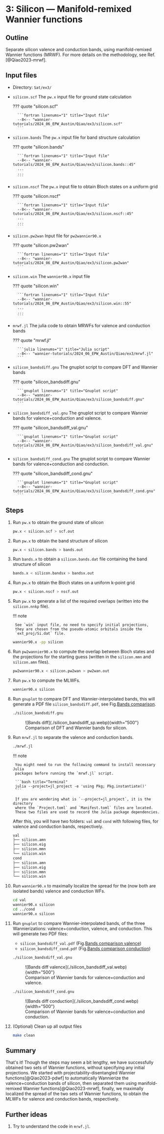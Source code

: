# 3: Silicon — Manifold-remixed Wannier functions

## Outline

Separate silicon valence and conduction bands, using manifold-remixed Wannier
functions (MRWF). For more details on the methodology, see Ref.[@Qiao2023-mrwf].

## Input files

- Directory: `Sat/ex3/`

- `silicon.scf` The `pw.x` input file for ground state calculation

    ??? quote "silicon.scf"

        ```fortran linenums="1" title="Input file"
        --8<-- "wannier-tutorials/2024_06_EPW_Austin/Qiao/ex3/silicon.scf"
        ```

- `silicon.bands` The `pw.x` input file for band structure calculation

    ??? quote "silicon.bands"

        ```fortran linenums="1" title="Input file"
        --8<-- "wannier-tutorials/2024_06_EPW_Austin/Qiao/ex3/silicon.bands::45"
        ...
        ...
        ```

- `silicon.nscf` The `pw.x` input file to obtain Bloch states on a uniform grid

    ??? quote "silicon.nscf"

        ```fortran linenums="1" title="Input file"
        --8<-- "wannier-tutorials/2024_06_EPW_Austin/Qiao/ex3/silicon.nscf::45"
        ...
        ...
        ```

- `silicon.pw2wan` Input file for `pw2wannier90.x`

    ??? quote "silicon.pw2wan"

        ```fortran linenums="1" title="Input file"
        --8<-- "wannier-tutorials/2024_06_EPW_Austin/Qiao/ex3/silicon.pw2wan"
        ```

- `silicon.win` The `wannier90.x` input file

    ??? quote "silicon.win"

        ```fortran linenums="1" title="Input file"
        --8<-- "wannier-tutorials/2024_06_EPW_Austin/Qiao/ex3/silicon.win::55"
        ...
        ...
        ```

- `mrwf.jl` The julia code to obtain MRWFs for valence and conduction bands

    ??? quote "mrwf.jl"

        ```julia linenums="1" title="Julia script"
        --8<-- "wannier-tutorials/2024_06_EPW_Austin/Qiao/ex3/mrwf.jl"
        ```

- `silicon_bandsdiff.gnu` The gnuplot script to compare DFT and Wannier bands

    ??? quote "silicon_bandsdiff.gnu"

        ```gnuplot linenums="1" title="Gnuplot script"
        --8<-- "wannier-tutorials/2024_06_EPW_Austin/Qiao/ex3/silicon_bandsdiff.gnu"
        ```

- `silicon_bandsdiff_val.gnu` The gnuplot script to compare Wannier bands for
    valence+conduction and valence.

    ??? quote "silicon_bandsdiff_val.gnu"

        ```gnuplot linenums="1" title="Gnuplot script"
        --8<-- "wannier-tutorials/2024_06_EPW_Austin/Qiao/ex3/silicon_bandsdiff_val.gnu"
        ```

- `silicon_bandsdiff_cond.gnu` The gnuplot script to compare Wannier bands for
    valence+conduction and conduction.

    ??? quote "silicon_bandsdiff_cond.gnu"

        ```gnuplot linenums="1" title="Gnuplot script"
        --8<-- "wannier-tutorials/2024_06_EPW_Austin/Qiao/ex3/silicon_bandsdiff_cond.gnu"
        ```

## Steps

1. Run `pw.x` to obtain the ground state of silicon

    ```bash title="Terminal"
    pw.x < silicon.scf > scf.out
    ```

2. Run `pw.x` to obtain the band structure of silicon

    ```bash title="Terminal"
    pw.x < silicon.bands > bands.out
    ```

3. Run `bands.x` to obtain a `silicon.bands.dat` file containing the band
    structure of silicon

    ```bash title="Terminal"
    bands.x < silicon.bandsx > bandsx.out
    ```

4. Run `pw.x` to obtain the Bloch states on a uniform k-point grid

    ```bash title="Terminal"
    pw.x < silicon.nscf > nscf.out
    ```

5. Run `pw.x` to generate a list of the required overlaps (written into the
    `silicon.nnkp` file).

    !!! note

        See `win` input file, no need to specify initial projections,
        they are chosen from the pseudo-atomic orbitals inside the
        `ext_proj/Si.dat` file.

    ```bash title="Terminal"
    wannier90.x -pp silicon
    ```

6. Run `pw2wannier90.x` to compute the overlap between Bloch states and
    the projections for the starting guess (written in the `silicon.mmn`
    and `silicon.amn` files).

    ```bash title="Terminal"
    pw2wannier90.x < silicon.pw2wan > pw2wan.out
    ```

7. Run `pw.x` to compute the MLWFs.

    ```bash title="Terminal"
    wannier90.x silicon
    ```

8. Run `gnuplot` to compare DFT and Wannier-interpolated bands, this
    will generate a PDF file `silicon_bandsdiff.pdf`, see
    Fig.[Bands comparison](#fig:silicon_bandsdiff).

    ```bash title="Terminal"
    ./silicon_bandsdiff.gnu
    ```

    <figure markdown="span" id="fig:silicon_bandsdiff">
    ![Bands diff](./silicon_bandsdiff_sp.webp){width="500"}
    <figcaption markdown="span">Comparison of DFT and Wannier bands for silicon.
    </figcaption>
    </figure>

9. Run `mrwf.jl` to separate the valence and conduction bands.

    ```bash title="Terminal"
    ./mrwf.jl
    ```

    !!! note

        You might need to run the following command to install necessary Julia
        packages before running the `mrwf.jl` script.

        ```bash title="Terminal"
        julia --project=jl_project -e 'using Pkg; Pkg.instantiate()'
        ```

        If you are wondering what is `--project=jl_project`, it is the directory
        where the `Project.toml` and `Manifest.toml` files are located.
        These two files are used to record the Julia package dependencies.

    After this, you will have two folders: `val` and `cond` with following
    files, for valence and conduction bands, respectively.

    ```bash title="Terminal Output"
    val
    ├── silicon.amn
    ├── silicon.eig
    ├── silicon.mmn
    └── silicon.win
    cond
    ├── silicon.amn
    ├── silicon.eig
    ├── silicon.mmn
    └── silicon.win
    ```

10. Run `wannier90.x` to maximally localize the spread for the
    (now both are isolated bands) valence and conduction WFs.

    ```bash title="Terminal"
    cd val
    wannier90.x silicon
    cd ../cond
    wannier90.x silicon
    ```

11. Run `gnuplot` to compare Wannier-interpolated bands, of the three
    Wannierizations: valence+conduction, valence, and conduction.
    This will generate two PDF files:

    - `silicon_bandsdiff_val.pdf`
        (Fig.[Bands comparison valence](#fig:silicon_bandsdiff_val))
    - `silicon_bandsdiff_cond.pdf`
        (Fig.[Bands comparison conduction](#fig:silicon_bandsdiff_cond))

    ```bash title="Terminal"
    ./silicon_bandsdiff_val.gnu
    ```

    <figure markdown="span" id="fig:silicon_bandsdiff_val">
    ![Bands diff valence](./silicon_bandsdiff_val.webp){width="500"}
    <figcaption markdown="span">Comparison of Wannier bands for
    valence+conduction and valence.
    </figcaption>
    </figure>

    ```bash title="Terminal"
    ./silicon_bandsdiff_cond.gnu
    ```

    <figure markdown="span" id="fig:silicon_bandsdiff_cond">
    ![Bands diff conduction](./silicon_bandsdiff_cond.webp){width="500"}
    <figcaption markdown="span">Comparison of Wannier bands for
    valence+conduction and conduction.
    </figcaption>
    </figure>

12. (Optional) Clean up all output files

    ```bash title="Terminal"
    make clean
    ```

## Summary

That's it! Though the steps may seem a bit lengthy, we have successfully
obtained two sets of Wannier functions, without specifying any initial projections.
We started with projectability-disentangled Wannier functions[@Qiao2023-pdwf]
to automatically Wannierize the valence+conduction bands of silicon, then
separated them using manifold-remixed Wannier functions[@Qiao2023-mrwf],
finally, we maximally localized the spread of the two sets of Wannier functions,
to obtain the MLWFs for valence and conduction bands, respectively.

## Further ideas

1. Try to understand the code in `mrwf.jl`.
